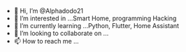 - 👋 Hi, I’m @Alphadodo21
- 👀 I’m interested in ...Smart Home, programming Hacking 
- 🌱 I’m currently learning ...Python, Flutter, Home Assistant 
- 💞️ I’m looking to collaborate on ...
- 📫 How to reach me ...

<!---
Alphadodo21/Alphadodo21 is a ✨ special ✨ repository because its `README.md` (this file) appears on your GitHub profile.
You can click the Preview link to take a look at your changes.
--->
